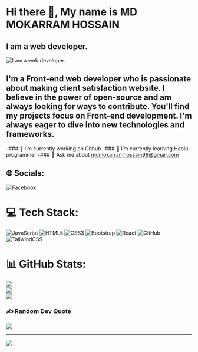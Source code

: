 # Hi there 👋, My name is MD MOKARRAM HOSSAIN
## I am a web developer.
![I am a web developer.](https://as1.ftcdn.net/v2/jpg/03/77/08/22/1000_F_377082215_XdCMMLYICc9uDtX4bFLP7k0bfRf5rAPF.jpg)

## I'm a Front-end web developer who is passionate about making client satisfaction website. I believe in the power of open-source and am always looking for ways to contribute. You'll find my projects focus on Front-end development. I'm always eager to dive into new technologies and frameworks.


-### 🔭 I’m currently working on Github 
-### 🌱 I’m currently learning Hablu-programmer 
-### 💬 Ask me about mdmokarramhossain98@gmail.com 



## 🌐 Socials:
[![Facebook](https://img.shields.io/badge/Facebook-%231877F2.svg?logo=Facebook&logoColor=white)](https://facebook.com/www.facebook.com/mdmokarram.hossain.58) 

# 💻 Tech Stack:
![JavaScript](https://img.shields.io/badge/javascript-%23323330.svg?style=for-the-badge&logo=javascript&logoColor=%23F7DF1E) ![HTML5](https://img.shields.io/badge/html5-%23E34F26.svg?style=for-the-badge&logo=html5&logoColor=white) ![CSS3](https://img.shields.io/badge/css3-%231572B6.svg?style=for-the-badge&logo=css3&logoColor=white) ![Bootstrap](https://img.shields.io/badge/bootstrap-%238511FA.svg?style=for-the-badge&logo=bootstrap&logoColor=white) ![React](https://img.shields.io/badge/react-%2320232a.svg?style=for-the-badge&logo=react&logoColor=%2361DAFB) ![GitHub](https://img.shields.io/badge/github-%23121011.svg?style=for-the-badge&logo=github&logoColor=white) ![TailwindCSS](https://img.shields.io/badge/tailwindcss-%2338B2AC.svg?style=for-the-badge&logo=tailwind-css&logoColor=white)
# 📊 GitHub Stats:
![](https://github-readme-stats.vercel.app/api?username=mokarram280&theme=radical&hide_border=false&include_all_commits=true&count_private=true)<br/>
![](https://github-readme-streak-stats.herokuapp.com/?user=mokarram280&theme=radical&hide_border=false)<br/>
![](https://github-readme-stats.vercel.app/api/top-langs/?username=mokarram280&theme=radical&hide_border=false&include_all_commits=true&count_private=true&layout=compact)

### ✍️ Random Dev Quote
![](https://quotes-github-readme.vercel.app/api?type=horizontal&theme=radical)

---
[![](https://visitcount.itsvg.in/api?id=mokarram280&icon=0&color=0)](https://visitcount.itsvg.in)

<!-- Proudly created with GPRM ( https://gprm.itsvg.in ) --> 


